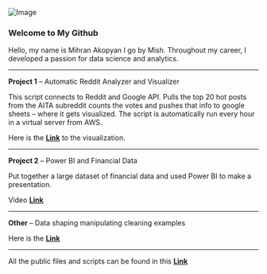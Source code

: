 ﻿![Image](https://mishportfolio.files.wordpress.com/2018/05/20171205_135657.jpg?w=300&h=300)

### Welcome to My Github

Hello, my name is Mihran Akopyan I go by Mish. Throughout my career, I developed a passion for data science and analytics.
___________________________________________

**Project 1** – Automatic Reddit Analyzer and Visualizer

This script connects to Reddit and Google API. Pulls the top 20 hot posts from the AITA subreddit counts the votes and pushes that info to google sheets – where it gets visualized. The script is automatically run every hour in a virtual server from AWS.

Here is the **[Link](https://docs.google.com/spreadsheets/d/e/2PACX-1vSGATLkDaSs9x3OhYfOsgm8Xwic61eXyqG1NZ-Y40QHg4UZlk9L1XikWOVY0QGPi71KlRtVO_eUZUAE/pubchart?oid=1753950542&format=interactive)** to the visualization.
___________________________________________

**Project 2** – Power BI and Financial Data

Put together a large dataset of financial data and used Power BI to make a presentation.

Video **[Link](https://youtu.be/NEpZe8PdqW8?list=PLyIglp94oFaoDm_jpBwIuLI7JBrdkQlGq)**
___________________________________________

**Other** – Data shaping manipulating cleaning examples

Here is the **[Link](https://github.com/imihran/portfolio/tree/master/Public%20Project%20Files/Data%20shaping%20manipulating%20cleaning%20examples)**
___________________________________________

All the public files and scripts can be found in this **[Link](https://github.com/imihran/portfolio/tree/master/Public%20Project%20Files)**
